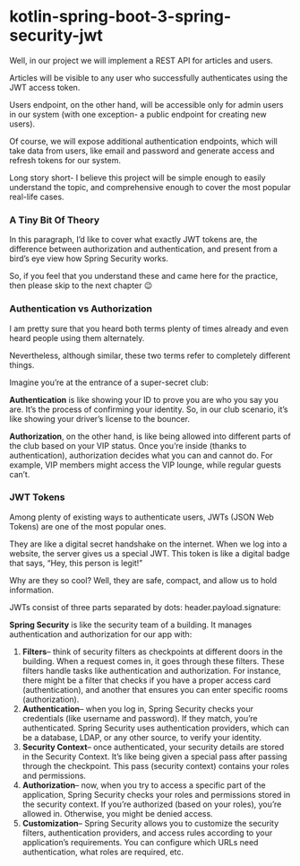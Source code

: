# kotlin-spring-boot-3-spring-security-jwt

Well, in our project we will implement a REST API for articles and users.

Articles will be visible to any user who successfully authenticates using the JWT access token.

Users endpoint, on the other hand, will be accessible only for admin users in our system (with one exception- a public
endpoint for creating new users).

Of course, we will expose additional authentication endpoints, which will take data from users, like email and password
and generate access and refresh tokens for our system.

Long story short- I believe this project will be simple enough to easily understand the topic, and comprehensive enough
to cover the most popular real-life cases.

### A Tiny Bit Of Theory

In this paragraph, I’d like to cover what exactly JWT tokens are, the difference between authorization and
authentication, and present from a bird’s eye view how Spring Security works.

So, if you feel that you understand these and came here for the practice, then please skip to the next chapter 😉

### Authentication vs Authorization

I am pretty sure that you heard both terms plenty of times already and even heard people using them alternately.

Nevertheless, although similar, these two terms refer to completely different things.

Imagine you’re at the entrance of a super-secret club:

**Authentication** is like showing your ID to prove you are who you say you are. It’s the process of confirming your
identity. So, in our club scenario, it’s like showing your driver’s license to the bouncer.

**Authorization**, on the other hand, is like being allowed into different parts of the club based on your VIP status.
Once you’re inside (thanks to authentication), authorization decides what you can and cannot do. For example, VIP
members might access the VIP lounge, while regular guests can’t.

### JWT Tokens

Among plenty of existing ways to authenticate users, JWTs (JSON Web Tokens) are one of the most popular ones.

They are like a digital secret handshake on the internet. When we log into a website, the server gives us a special JWT.
This token is like a digital badge that says, “Hey, this person is legit!”

Why are they so cool? Well, they are safe, compact, and allow us to hold information.

JWTs consist of three parts separated by dots: header.payload.signature:

**Spring Security** is like the security team of a building. It manages authentication and authorization for our app
with:

1. **Filters**– think of security filters as checkpoints at different doors in the building. When a request comes in, it
   goes through these filters. These filters handle tasks like authentication and authorization. For instance, there
   might be a filter that checks if you have a proper access card (authentication), and another that ensures you can
   enter specific rooms (authorization).
2. **Authentication**– when you log in, Spring Security checks your credentials (like username and password). If they
   match, you’re authenticated. Spring Security uses authentication providers, which can be a database, LDAP, or any
   other source, to verify your identity.
3. **Security Context**– once authenticated, your security details are stored in the Security Context. It’s like being
   given a special pass after passing through the checkpoint. This pass (security context) contains your roles and
   permissions.
4. **Authorization**– now, when you try to access a specific part of the application, Spring Security checks your roles
   and permissions stored in the security context. If you’re authorized (based on your roles), you’re allowed in.
   Otherwise, you might be denied access.
5. **Customization**– Spring Security allows you to customize the security filters, authentication providers, and access
   rules according to your application’s requirements. You can configure which URLs need authentication, what roles are
   required, etc.

